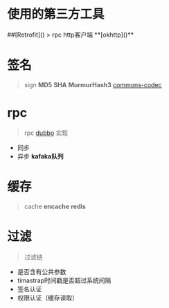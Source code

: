# 使用的第三方工具

<p> ##[Retrofit]()
> rpc http客户端   **[okhttp]()** 

# 签名
> sign **MD5**  **SHA**  **MurmurHash3**  [commons-codec]()

# rpc
> rpc [dubbo]() 实现
* 同步
* 异步  **kafaka队列**

# 缓存
> cache **encache**  **redis**

# 过滤
> 过滤链
* 是否含有公共参数
* timastrap时间戳是否超过系统间隔
* 签名认证
* 权限认证（缓存读取）

